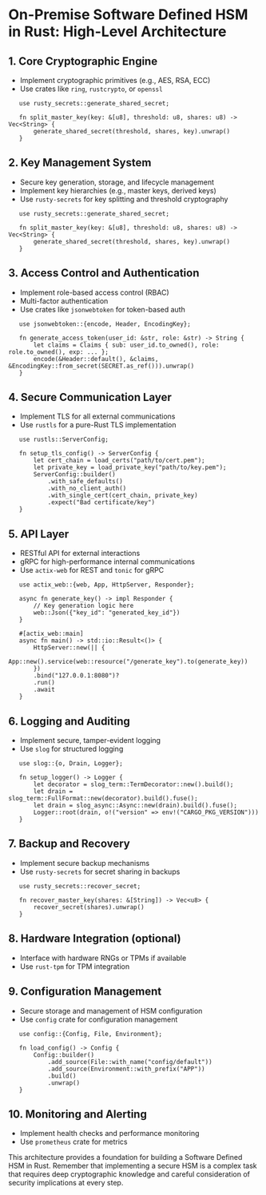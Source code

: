 
# On-Premise Software Defined HSM in Rust: High-Level Architecture

## 1. Core Cryptographic Engine
- Implement cryptographic primitives (e.g., AES, RSA, ECC)
- Use crates like `ring`, `rustcrypto`, or `openssl`

```
   use rusty_secrets::generate_shared_secret;

   fn split_master_key(key: &[u8], threshold: u8, shares: u8) -> Vec<String> {
       generate_shared_secret(threshold, shares, key).unwrap()
   }
```

## 2. Key Management System
- Secure key generation, storage, and lifecycle management
- Implement key hierarchies (e.g., master keys, derived keys)
- Use `rusty-secrets` for key splitting and threshold cryptography

```
   use rusty_secrets::generate_shared_secret;

   fn split_master_key(key: &[u8], threshold: u8, shares: u8) -> Vec<String> {
       generate_shared_secret(threshold, shares, key).unwrap()
   }
```

## 3. Access Control and Authentication
- Implement role-based access control (RBAC)
- Multi-factor authentication
- Use crates like `jsonwebtoken` for token-based auth

```
   use jsonwebtoken::{encode, Header, EncodingKey};

   fn generate_access_token(user_id: &str, role: &str) -> String {
       let claims = Claims { sub: user_id.to_owned(), role: role.to_owned(), exp: ... };
       encode(&Header::default(), &claims, &EncodingKey::from_secret(SECRET.as_ref())).unwrap()
   }
```

## 4. Secure Communication Layer
- Implement TLS for all external communications
- Use `rustls` for a pure-Rust TLS implementation

```
   use rustls::ServerConfig;

   fn setup_tls_config() -> ServerConfig {
       let cert_chain = load_certs("path/to/cert.pem");
       let private_key = load_private_key("path/to/key.pem");
       ServerConfig::builder()
           .with_safe_defaults()
           .with_no_client_auth()
           .with_single_cert(cert_chain, private_key)
           .expect("Bad certificate/key")
   }
```

## 5. API Layer
- RESTful API for external interactions
- gRPC for high-performance internal communications
- Use `actix-web` for REST and `tonic` for gRPC

```
   use actix_web::{web, App, HttpServer, Responder};

   async fn generate_key() -> impl Responder {
       // Key generation logic here
       web::Json({"key_id": "generated_key_id"})
   }

   #[actix_web::main]
   async fn main() -> std::io::Result<()> {
       HttpServer::new(|| {
           App::new().service(web::resource("/generate_key").to(generate_key))
       })
       .bind("127.0.0.1:8080")?
       .run()
       .await
   }
```

## 6. Logging and Auditing
- Implement secure, tamper-evident logging
- Use `slog` for structured logging

```
   use slog::{o, Drain, Logger};

   fn setup_logger() -> Logger {
       let decorator = slog_term::TermDecorator::new().build();
       let drain = slog_term::FullFormat::new(decorator).build().fuse();
       let drain = slog_async::Async::new(drain).build().fuse();
       Logger::root(drain, o!("version" => env!("CARGO_PKG_VERSION")))
   }
```

## 7. Backup and Recovery
- Implement secure backup mechanisms
- Use `rusty-secrets` for secret sharing in backups

```
   use rusty_secrets::recover_secret;

   fn recover_master_key(shares: &[String]) -> Vec<u8> {
       recover_secret(shares).unwrap()
   }
```

## 8. Hardware Integration (optional)
- Interface with hardware RNGs or TPMs if available
- Use `rust-tpm` for TPM integration

## 9. Configuration Management
- Secure storage and management of HSM configuration
- Use `config` crate for configuration management

```
   use config::{Config, File, Environment};

   fn load_config() -> Config {
       Config::builder()
           .add_source(File::with_name("config/default"))
           .add_source(Environment::with_prefix("APP"))
           .build()
           .unwrap()
   }
```

## 10. Monitoring and Alerting
- Implement health checks and performance monitoring
- Use `prometheus` crate for metrics

This architecture provides a foundation for building a Software Defined HSM in Rust. Remember that implementing a secure HSM is a complex task that requires deep cryptographic knowledge and careful consideration of security implications at every step.